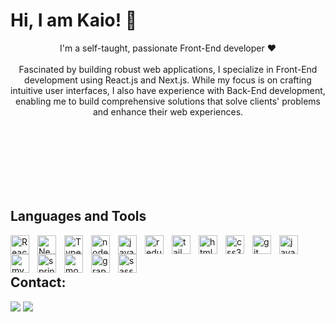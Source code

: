 
<h1>Hi, I am Kaio! 👋</h1>

<p align="center">
  I'm a self-taught, passionate Front-End developer ❤<br><br>
  Fascinated by building robust web applications, I specialize in Front-End development using React.js and Next.js. While my focus is on crafting intuitive user interfaces, I also have experience with Back-End development, enabling me to build comprehensive solutions that solve clients' problems and enhance their web experiences.
</p>

<div  align="center" style="margin-bottom:100px">

 </div>
 
 &nbsp;
 &nbsp;



## Languages and Tools


<img align="left" title="React" width="30px" style="padding-right:10px;" src="https://cdn.jsdelivr.net/gh/devicons/devicon@latest/icons/react/react-original.svg" />
<img align="left" title="Nextjs" alt="Nextjs" width="30px" style="padding-right:10px;"  src="https://cdn.jsdelivr.net/gh/devicons/devicon@latest/icons/nextjs/nextjs-original.svg" />
<img align="left" title="TypeScript" alt="TypeScript" width="30px" style="padding-right:10px;"  src="https://cdn.jsdelivr.net/gh/devicons/devicon@latest/icons/typescript/typescript-original.svg" />
<img align="left" title="Nodejs" alt="nodejs" width="30px" style="padding-right:10px;"  src="https://cdn.jsdelivr.net/gh/devicons/devicon@latest/icons/nodejs/nodejs-original.svg" />
<img align="left" title="Javascript" alt="javascript" width="30px" style="padding-right:10px;"  src="https://cdn.jsdelivr.net/gh/devicons/devicon@latest/icons/javascript/javascript-original.svg" />
<img align="left" title="Redux"  alt="redux" width="30px" style="padding-right:10px;"  src="https://cdn.jsdelivr.net/gh/devicons/devicon@latest/icons/redux/redux-original.svg" />
<img align="left" title="Tailwindcss"  alt="tailwindcss" width="30px" style="padding-right:10px;"  src="https://cdn.jsdelivr.net/gh/devicons/devicon@latest/icons/tailwindcss/tailwindcss-original.svg" />
<img align="left" title="Html5" alt="html5" width="30px" style="padding-right:10px;"  src="https://cdn.jsdelivr.net/gh/devicons/devicon@latest/icons/html5/html5-original.svg" />
<img align="left" title="Css3" alt="css3" width="30px" style="padding-right:10px;"  src="https://cdn.jsdelivr.net/gh/devicons/devicon@latest/icons/css3/css3-original.svg" />
<img align="left" title="Git" alt="git" width="30px" style="padding-right:10px;"  src="https://cdn.jsdelivr.net/gh/devicons/devicon@latest/icons/git/git-original.svg" />
<img align="left" title="Java" alt="java" width="30px" style="padding-right:10px;"  src="https://cdn.jsdelivr.net/gh/devicons/devicon@latest/icons/java/java-original.svg" />
<img align="left" title="Mysql" alt="mysql" width="30px" style="padding-right:10px;"  src="https://cdn.jsdelivr.net/gh/devicons/devicon@latest/icons/mysql/mysql-original.svg" />
<img align="left" title="Spring" alt="spring" width="30px" style="padding-right:10px;"  src="https://cdn.jsdelivr.net/gh/devicons/devicon@latest/icons/spring/spring-original.svg" />
<img align="left" title="Mongodb" alt="mongodb" width="30px" style="padding-right:10px;"  src="https://cdn.jsdelivr.net/gh/devicons/devicon@latest/icons/mongodb/mongodb-original.svg" />
<img align="left" title="Graphql" alt="graphql" width="30px" style="padding-right:10px;"  src="https://cdn.jsdelivr.net/gh/devicons/devicon@latest/icons/graphql/graphql-plain.svg" />
<img align="left" title="Sass" alt="sass" width="30px" style="padding-right:10px;"   src="https://cdn.jsdelivr.net/gh/devicons/devicon@latest/icons/sass/sass-original.svg" />
          
          
          

<br><br>

## Contact:

<div > 
<a href = "mailto:kaiobrenner460@protonmail.com"> <img src="https://img.shields.io/badge/ProtonMail-8B89CC?style=for-the-badge&logo=protonmail&logoColor=white" target="_blank"></a>
<a href="https://www.linkedin.com/in/kaiobrenner/" target="_blank"><img src="https://img.shields.io/badge/-LinkedIn-%230077B5?style=for-the-badge&logo=linkedin&logoColor=white"  target="_blank"></a> 
</div>&nbsp;&nbsp;
 
          

  

